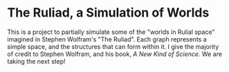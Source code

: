 # The Ruliad, a Simulation of Worlds

This is a project to partially simulate some of the "worlds in Rulial space" imagined in Stephen Wolfram's "The Ruliad". Each graph represents a simple space, and the structures that can form within it. I give the majority of credit to Stephen Wolfram, and his book, *A New Kind of Science*. We are taking the next step!